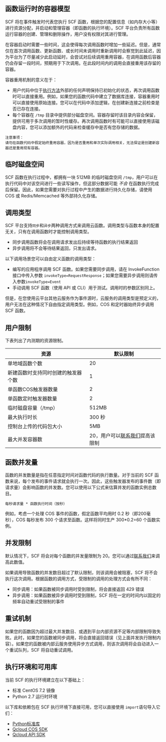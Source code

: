 ## 函数运行时的容器模型
SCF 将在事件触发时代表您执行 SCF 函数，根据您的配置信息（如内存大小等）进行资源分配，并启动和管理容器（即函数的执行环境）。SCF 平台负责所有函数运行容器的创建、管理和删除操作，用户没有权限对其进行管理。

在容器启动时需要一些时间，这会使得每次调用函数时增加一些延迟。但是，通常仅在首次调用函数、更新函数、或长时间未调用时重新调用时会察觉到此延迟，因为平台为了尽量减少此启动延时，会尝试对后续调用重用容器，在调用函数后容器仍会存留一段时间，预期用于下次调用。在此段时间内的调用会直接重用该存留的容器。

容器重用机制的意义在于：

- 用户代码中位于[执行方法](http://tce.fsphere.cn/document/product/583/9210#.E6.89.A7.E8.A1.8C.E6.96.B9.E6.B3.95)外部的任何声明保持已初始化的状态，再次调用函数时可以直接重用。例如，如果您的函数代码中建立了数据库连接，容器重用时可以直接使用原始连接。您可以在代码中添加逻辑，在创建新连接之前检查是否已存在连接。
- 每个容器在 `/tmp` 目录中提供部分磁盘空间。容器存留时该目录内容会保留，提供可用于多次调用的暂时性缓存。再次调用函数时有可能可以直接使用该磁盘内容，您可以添加额外的代码来检查缓存中是否有您存储的数据。

```
注意事项：
请勿在函数代码中假定始终重用容器，因为是否重用和单次实际调用相关，无法保证是创建新容器还是重用现有容器。
```
## 临时磁盘空间
SCF 函数在执行过程中，都拥有一块 512MB 的临时磁盘空间 `/tmp`，用户可以在执行代码中对该空间进行一些读写操作，但这部分数据可能 *不会* 在函数执行完成后保留。因此，如果您需要对执行过程中产生的数据进行持久化存储，请使用 COS 或 Redis/Memcached 等外部持久化存储。

## 调用类型
SCF 平台支持`同步`和`异步`两种调用方式来调用云函数。调用类型与函数本身的配置无关，只有在调用函数时才能控制调用类型。

- 同步调用函数将会在调用请求发出后持续等待函数的执行结果返回
- 异步调用将不会等待结果返回，只发出请求。

以下调用场景您可以自由定义函数的调用类型：

- 编写的应用程序调用 SCF 函数。如果您需要同步调用，请在 InvokeFunction 接口中传入参数 `invokeType=RequestResponse`；如果您需要异步调用则请传入参数`invokeType=Event`
- 手动调用 SCF 函数（使用 API 或 CLI）用于测试。调用时的参数区别同上。

但是，在您使用云平台其他云服务作为事件源时，云服务的调用类型是预定义的，用户无法在这种情况下自由指定调用类型。例如，COS 和定时器始终异步调用 SCF 函数。

## 用户限制

下表列出了内测期的资源限制。

|资源|默认限制|
|--|--|
|单地域函数个数|20|
|新建函数时支持同时创建的触发器个数|1|
|单函数COS触发器数量|2|
|单函数定时触发器数量|2|
|临时磁盘容量（/tmp）|512MB|
|最大执行时长|300 秒|
|控制台上传的代码包大小|5MB|
|最大并发容器数|20，用户可以[联系我们](http://tce.fsphere.cn/document/product/583/9712)提高该限制|

## 函数并发量
函数的并发数量是指在任意指定时间对函数代码的执行数量。对于当前的 SCF 函数来说，每个发布的事件请求就会执行一次。因此，这些触发器发布的事件数（即请求量）会影响函数的并发数。您可以使用以下公式来估算并发的函数实例总数目。
```
每秒请求量 * 函数执行时间（按秒） 
```
例如，考虑一个处理 COS 事件的函数，假定函数平均用时 0.2 秒（即200毫秒），COS 每秒发布 300 个请求至函数。这样将同时生产 300*0.2=60 个函数实例。


## 并发限制

默认情况下，SCF 将会对每个函数的并发量限制为 20。您可以通过[联系我们](http://tce.fsphere.cn/document/product/583/9712)来调高此数值。

如果调用导致函数的并发数目超过了默认限制，则该调用会被阻塞，SCF 将不会执行这次调用。根据函数的调用方式，受限制的调用的处理方式会有所不同：

- 同步调用：如果函数被同步调用时受到限制，将会直接返回 429 错误
- 异步调用：如果函数被异步调用时受到限制，SCF 将在一定的时间内以固定的频率自动重试受限制的事件
 
## 重试机制

如果您的函数因为超过最大并发数目、或遇到平台内部资源不足等内部限制导致失败。此时，如果您的函数被同步调用，将会直接返回错误（见上面并发执行限制内容）。如果您的函数被内部云服务使用异步方式调用，则该次调用将会自动进入一个重试队列，SCF 将自动重试调用。

## 执行环境和可用库

当前 SCF 的执行环境建立在以下基础上：

- 标准 CentOS 7.2 镜像
- Python 2.7 运行时环境

以下库和依赖包在 SCF 执行环境下直接可用，您可以直接使用 `import`语句导入它们：

- [Python标准库](http://usyiyi.cn/translate/python_278/library/index.html)
- [Qcloud COS SDK](http://tce.fsphere.cn/document/product/436/6275)
- [Qcloud API SDK](http://tce.fsphere.cn/document/developer-resource/494/7244)


